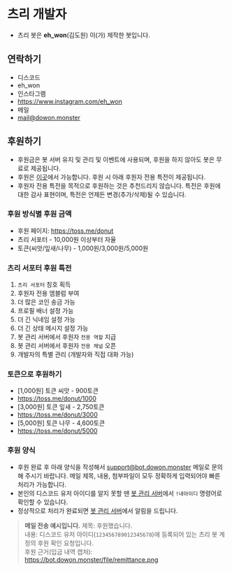 # 츠리 개발자
- 츠리 봇은 **eh_won**(김도원) 이(가) 제작한 봇입니다.

## 연락하기
- 디스코드
 - eh_won
- 인스타그램
 - https://www.instagram.com/eh_won
- 메일
 - mail@dowon.monster

## 후원하기
- 후원금은 봇 서버 유지 및 관리 및 이벤트에 사용되며, 후원을 하지 않아도 봇은 무료로 제공됩니다.
- 후원은 [이곳](https://toss.me/donut)에서 가능합니다. 후원 시 아래 후원자 전용 특전이 제공됩니다.
- 후원자 전용 특전을 목적으로 후원하는 것은 추천드리지 않습니다. 특전은 후원에 대한 감사 표현이며, 특전은 언제든 변경(추가/삭제)될 수 있습니다.

### 후원 방식별 후원 금액
- 후원 페이지: https://toss.me/donut
- 츠리 서포터 - 10,000원 이상부터 자율
- 토큰(씨앗/잎새/나무) - 1,000원/3,000원/5,000원

### 츠리 서포터 후원 특전

1. `츠리 서포터` 칭호 획득
2. 후원자 전용 엠블럼 부여
3. 더 많은 코인 송금 가능
4. 프로필 배너 설정 가능
5. 더 긴 닉네임 설정 가능
6. 더 긴 상태 메시지 설정 가능
7. 봇 관리 서버에서 후원자 `전용 역할` 지급
8. 봇 관리 서버에서 후원자 `전용 채널` 오픈
9. 개발자의 특별 관리 (개발자와 직접 대화 가능)

### 토큰으로 후원하기

- [1,000원] 토큰 씨앗 - 900토큰
 - https://toss.me/donut/1000
- [3,000원] 토큰 잎새 - 2,750토큰
 - https://toss.me/donut/3000
- [5,000원] 토큰 나무 - 4,600토큰
 - https://toss.me/donut/5000

### 후원 양식
- 후원 완료 후 아래 양식을 작성해서 support@bot.dowon.monster 메일로 문의해 주시기 바랍니다. 메일 제목, 내용, 첨부파일이 모두 정확하게 입력되어야 빠른 처리가 가능합니다.
- 본인의 디스코드 유저 아이디를 알지 못할 땐 [봇 관리 서버](https://bot.dowon.monster/join)에서 `!내아이디` 명령어로 확인할 수 있습니다.
- 정상적으로 처리가 완료되면 [봇 관리 서버](https://bot.dowon.monster/join)에서 알림을 드립니다.

> **메일 전송 예시입니다.**
제목: 후원했습니다. \
내용: 디스코드 유저 아이디(`123456789012345678`)에 등록되어 있는 츠리 봇 계정의 후원 확인 요청입니다. \
후원 근거(입금 내역 캡처): https://bot.dowon.monster/file/remittance.png
